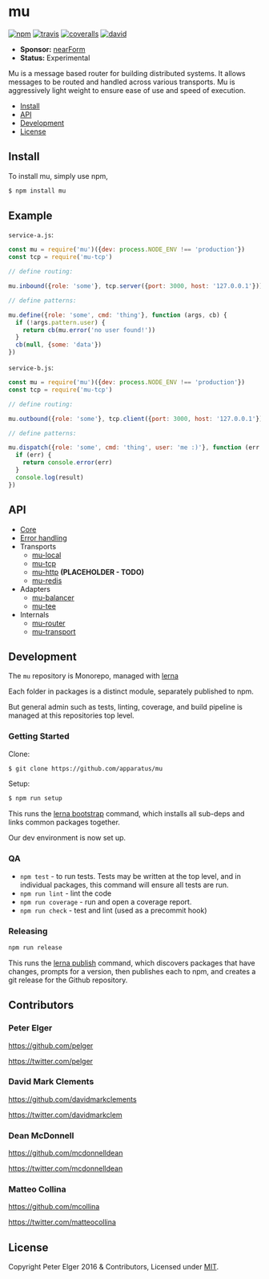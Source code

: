 # mu

[![npm][npm-badge]][npm-url]
[![travis][travis-badge]][travis-url]
[![coveralls][coveralls-badge]][coveralls-url]
[![david][david-badge]][david-url]

- __Sponsor:__ [nearForm][sponsor]
- __Status:__ Experimental

Mu is a message based router for building distributed systems. It allows messages to be routed and
handled across various transports. Mu is aggressively light weight to ensure ease of use and speed
of execution.

* [Install](#install)
* [API](#api)
* [Development](#development)
* [License](#license)


## Install
To install mu, simply use npm,

```sh
$ npm install mu
```

## Example

`service-a.js`:

```js
const mu = require('mu')({dev: process.NODE_ENV !== 'production'})
const tcp = require('mu-tcp')

// define routing:

mu.inbound({role: 'some'}, tcp.server({port: 3000, host: '127.0.0.1'}))

// define patterns:

mu.define({role: 'some', cmd: 'thing'}, function (args, cb) {
  if (!args.pattern.user) {
    return cb(mu.error('no user found!'))
  }
  cb(null, {some: 'data'})
})
```

`service-b.js`:

```js
const mu = require('mu')({dev: process.NODE_ENV !== 'production'})
const tcp = require('mu-tcp')

// define routing:

mu.outbound({role: 'some'}, tcp.client({port: 3000, host: '127.0.0.1'}))

// define patterns:

mu.dispatch({role: 'some', cmd: 'thing', user: 'me :)'}, function (err, result) {
  if (err) {
    return console.error(err)
  }
  console.log(result)
})
```

## API

* [Core][mu]
* [Error handling][mu-error]
* Transports
  * [mu-local][]
  * [mu-tcp][]
  * [mu-http][] **(PLACEHOLDER - TODO)**
  * [mu-redis][]
* Adapters
  * [mu-balancer][]
  * [mu-tee][]
* Internals
  * [mu-router][]
  * [mu-transport][]

## Development

The `mu` repository is Monorepo, managed with [lerna](http://lernajs.io)

Each folder in packages is a distinct module, separately published to npm.

But general admin such as tests, linting, coverage, and build pipeline is managed at this repositories top level.

### Getting Started

Clone:

```sh
$ git clone https://github.com/apparatus/mu
```

Setup:

```sh
$ npm run setup 
```

This runs the [lerna bootstrap](https://lernajs.io/#command-bootstrap) command, which installs all sub-deps and links common packages together. 

Our dev environment is now set up.

### QA

- `npm test` - to run tests. Tests may be written at the top level, and in individual packages, this command will ensure all tests are run. 
- `npm run lint` - lint the code
- `npm run coverage` - run and open a coverage report.
- `npm run check` - test and lint (used as a precommit hook)

### Releasing

```sh
npm run release
```

This runs the [lerna publish](https://lernajs.io/#command-publish) command, which discovers packages that have changes, prompts for a version, then publishes each to npm, and creates a git release for the Github repository.


## Contributors

### Peter Elger

<https://github.com/pelger>

<https://twitter.com/pelger>

### David Mark Clements

<https://github.com/davidmarkclements>

<https://twitter.com/davidmarkclem>

### Dean McDonnell

<https://github.com/mcdonnelldean>

<https://twitter.com/mcdonnelldean>

### Matteo Collina

<https://github.com/mcollina>

<https://twitter.com/matteocollina>


## License
Copyright Peter Elger 2016 & Contributors, Licensed under [MIT][].

[mu]: packages/mu
[mu-error]: packages/mu-error
[mu-local]: [packages/mu-local]
[mu-tcp]: [packages/mu-tcp]
[mu-http]: [packages/mu-http]
[mu-redis]: [packages/mu-redis]
[mu-balancer]: [packages/mu-balancer]
[mu-tee]: [packages/mu-tee]
[mu-router]: [packages/mu-router]
[mu-transport]: [packages/mu-transport]
[travis-badge]: https://travis-ci.org/apparatus/mu.svg?branch=master
[travis-url]: https://travis-ci.org/apparatus/mu
[npm-badge]: https://badge.fury.io/js/mu.svg
[npm-url]: https://npmjs.org/package/mu
[logo-url]: https://raw.githubusercontent.com/apparatus/mu/master/assets/mu.png
[coveralls-badge]: https://coveralls.io/repos/apparatus/mu/badge.svg?branch=master
[coveralls-url]: https://coveralls.io/github/apparatus/mu?branch=master
[david-badge]: https://david-dm.org/apparatus/mu.svg
[david-url]: https://david-dm.org/apparatus/mu
[sponsor]: http://nearform.com
[MIT]: ./LICENSE
